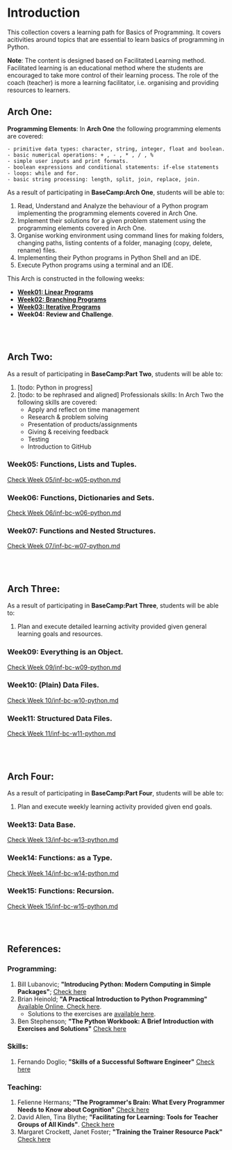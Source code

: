 # Introduction

This collection covers a learning path for Basics of Programming. It covers acitivities around topics that are essential to learn basics of programming in Python.

**Note**: The content is designed based on Facilitated Learning method. Facilitated learning is an educational method where the students are encouraged to take more control of their learning process. The role of the coach (teacher) is more a learning facilitator, i.e. organising and providing resources to learners.

## Arch One:
**Programming Elements**: In **Arch One** the following programming elements are covered:

	- primitive data types: character, string, integer, float and boolean.
	- basic numerical operations: + , - , * , / , %
	- simple user inputs and print formats.
	- boolean expressions and conditional statements: if-else statements
	- loops: while and for.
	- basic string processing: length, split, join, replace, join.

As a result of participating in **BaseCamp:Arch One**, students will be able to:

1. Read, Understand and Analyze the behaviour of a Python program implementing the programming elements covered in Arch One.
2. Implement their solutions for a given problem statement using the programming elements covered in Arch One.
3. Organise working environment using command lines for making folders, changing paths, listing contents of a folder, managing (copy, delete, rename) files.
4. Implementing their Python programs in Python Shell and an IDE.
5. Execute Python programs using a terminal and an IDE.

This Arch is constructed in the following weeks:

- [**Week01: Linear Programs**](./week01/inf-bc-w01-python.md) 
- [**Week02: Branching Programs**](./week02/inf-bc-w02-python.md) 
- [**Week03: Iterative Programs**](./week03/inf-bc-w03-python.md) 
- **Week04: Review and Challenge**.


<br><br>

## Arch Two:
As a result of participating in **BaseCamp:Part Two**, students will be able to:

1. [todo: Python in progress]
2. [todo: to be rephrased and aligned] Professionals skills: In Arch Two the following skills are covered: 
	- Apply and reflect on time management 
	- Research & problem solving 
	- Presentation of products/assignments 
	- Giving & receiving feedback 
	- Testing 
	- Introduction to GitHub 

### Week05: Functions, Lists and Tuples.
[Check Week 05/inf-bc-w05-python.md](./week05/inf-bc-w05-python.md) 

### Week06: Functions, Dictionaries and Sets.
[Check Week 06/inf-bc-w06-python.md](./week06/inf-bc-w06-python.md) 

### Week07: Functions and Nested Structures.
[Check Week 07/inf-bc-w07-python.md](./week07/inf-bc-w07-python.md) 

<!-- ### Week08: Review / Challenges.
[Check Week 08/inf-bc-w08-python.md](./week08/inf-bc-w08-python.md)  -->

<br><br>

## Arch Three:

As a result of participating in **BaseCamp:Part Three**, students will be able to:

1. Plan and execute detailed learning activity provided given general learning goals and resources.

### Week09: Everything is an Object.
[Check Week 09/inf-bc-w09-python.md](./week09/inf-bc-w09-python.md) 

### Week10: (Plain) Data Files.
[Check Week 10/inf-bc-w10-python.md](./week10/inf-bc-w10-python.md) 

### Week11: Structured Data Files.
[Check Week 11/inf-bc-w11-python.md](./week11/inf-bc-w11-python.md) 

<!-- ### Week12: Review / Challenges
[Check Week 12/inf-bc-w12-python.md](./week12/inf-bc-w12-python.md)  -->

<br><br>
## Arch Four:

As a result of participating in **BaseCamp:Part Four**, students will be able to:

1. Plan and execute weekly learning activity provided given end goals.

### Week13: Data Base.
[Check Week 13/inf-bc-w13-python.md](./week13/inf-bc-w13-python.md) 

### Week14: Functions: as a Type.
[Check Week 14/inf-bc-w14-python.md](./week14/inf-bc-w14-python.md) 

### Week15: Functions: Recursion.
[Check Week 15/inf-bc-w15-python.md](./week15/inf-bc-w15-python.md) 

<!-- ### Week16: Masterassignment
[Check Week 16/inf-bc-w16-python.md](./week16/inf-bc-w16-python.md) -->

<br><br>


## References:
### Programming:
1. Bill Lubanovic; **"Introducing Python: Modern Computing in Simple Packages"**; [Check here](https://www.oreilly.com/library/view/introducing-python-2nd/9781492051374/) 
2. Brian Heinold; **"A Practical Introduction to Python Programming"** [Available Online, Check here](https://www.brianheinold.net/python/python_book.html).
	- Solutions to the exercises are [available here](https://github.com/henrytirla/Practical-Introduction-to-python).
3. Ben Stephenson; **"The Python Workbook: A Brief Introduction with Exercises and Solutions"** [Check here](https://link.springer.com/book/10.1007/978-3-319-14240-1)


### Skills:

1. Fernando Doglio; **"Skills of a Successful Software Engineer"** [Check here](https://www.manning.com/books/skills-of-a-successful-software-engineer?query=skills%20software%20engineers)

### Teaching:
1. Felienne Hermans; **"The Programmer's Brain: What Every Programmer Needs to Know about Cognition"** [Check here](https://www.amazon.com/Programmers-Brain-every-programmer-cognition/dp/1617298670)
2. David Allen, Tina Blythe; **"Facilitating for Learning: Tools for Teacher Groups of All Kinds"**. [Check here](https://www.amazon.com/Facilitating-Learning-Tools-Teacher-Groups/dp/0807757381)
3. Margaret Crockett, Janet Foster; **"Training the Trainer Resource Pack"** [Check here](http://www.ica-sae.org/trainer/english/index.htmArch)

